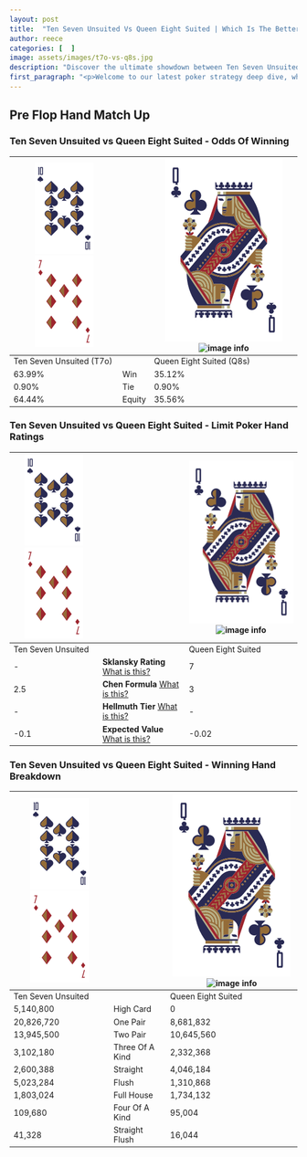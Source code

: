 ```yaml
---
layout: post
title:  "Ten Seven Unsuited Vs Queen Eight Suited | Which Is The Better Hand In Poker? A Complete Guide"
author: reece
categories: [  ]
image: assets/images/t7o-vs-q8s.jpg
description: "Discover the ultimate showdown between Ten Seven Unsuited and Queen Eight Suited in poker! Uncover the odds, strategies, and scenarios where one hand triumphs over the other. Get ready to up your poker game with this thrilling analysis."
first_paragraph: "<p>Welcome to our latest poker strategy deep dive, where we're pitting two distinct hands against each other in a high-stakes showdown: Ten Seven Unsuited vs Queen Eight Suited.</p><p>In the dynamic world of poker, every decision counts, and knowing which hand holds the upper hand is key to your success at the table.</p><p>In this article, we'll dissect these two hands, explore the scenarios where one dominates the other, and equip you with the knowledge to make strategic choices that can tip the odds in your favor.</p><p>Get ready to unravel the intriguing dynamics of these poker hands and elevate your game to new heights.</p>"
---
```




[comment]: # (sp0)

## Pre Flop Hand Match Up

<div class="table hand-ratings" markdown="1"> 



### Ten Seven Unsuited vs Queen Eight Suited - Odds Of Winning


    
| ![image info](assets/images/hand1/T.png) ![image info](assets/images/hand1/7o.png) |  | ![image info](assets/images/hand2/Q.png) ![image info](assets/images/hand2/8s.png) |
| -------- | -------- | -------- |
| Ten Seven Unsuited (T7o) |  | Queen Eight Suited (Q8s) |
| 63.99% | Win | 35.12% |
| 0.90% | Tie | 0.90% |
| 64.44% | Equity | 35.56% |




[comment]: # (sp1)



### Ten Seven Unsuited vs Queen Eight Suited - Limit Poker Hand Ratings


    
| ![image info](assets/images/hand1/T.png) ![image info](assets/images/hand1/7o.png) |  | ![image info](assets/images/hand2/Q.png) ![image info](assets/images/hand2/8s.png) |
| -------- | -------- | -------- |
| Ten Seven Unsuited |  | Queen Eight Suited |
| - | **Sklansky Rating** [What is this?](/sklansky-rating-explained) | 7 |
| 2.5 | **Chen Formula** [What is this?](/chen-formula-explained) | 3 |
| - | **Hellmuth Tier** [What is this?](/Hellmuth-tier-explained) | - |
| -0.1 | **Expected Value** [What is this?](/expected-value-explained) | -0.02 |




[comment]: # (sp2)



### Ten Seven Unsuited vs Queen Eight Suited - Winning Hand Breakdown


    
| ![image info](assets/images/hand1/T.png) ![image info](assets/images/hand1/7o.png) |  | ![image info](assets/images/hand2/Q.png) ![image info](assets/images/hand2/8s.png) |
| -------- | -------- | -------- |
| Ten Seven Unsuited |  | Queen Eight Suited |
| 5,140,800 | High Card | 0 |
| 20,826,720 | One Pair | 8,681,832 |
| 13,945,500 | Two Pair | 10,645,560 |
| 3,102,180 | Three Of A Kind | 2,332,368 |
| 2,600,388 | Straight | 4,046,184 |
| 5,023,284 | Flush | 1,310,868 |
| 1,803,024 | Full House | 1,734,132 |
| 109,680 | Four Of A Kind | 95,004 |
| 41,328 | Straight Flush | 16,044 |




[comment]: # (sp3)



</div>

[comment]: # (sp4)



[comment]: # (sp5)

